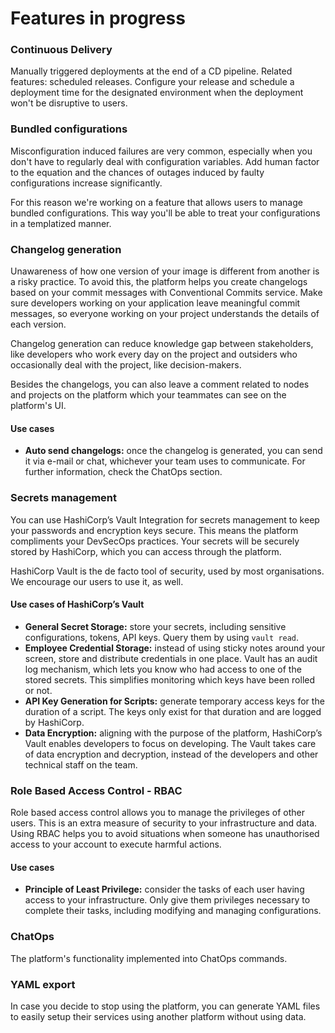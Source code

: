 # Features in progress

### Continuous Delivery

Manually triggered deployments at the end of a CD pipeline. Related features: scheduled releases. Configure your release and schedule a deployment time for the designated environment when the deployment won't be disruptive to users.

### Bundled configurations

Misconfiguration induced failures are very common, especially when you don't have to regularly deal with configuration variables. Add human factor to the equation and the chances of outages induced by faulty configurations increase significantly.

For this reason we're working on a feature that allows users to manage bundled configurations. This way you'll be able to treat your configurations in a templatized manner.

### Changelog generation

Unawareness of how one version of your image is different from another is a risky practice. To avoid this, the platform helps you create changelogs based on your commit messages with Conventional Commits service. Make sure developers working on your application leave meaningful commit messages, so everyone working on your project understands the details of each version.

Changelog generation can reduce knowledge gap between stakeholders, like developers who work every day on the project and outsiders who occasionally deal with the project, like decision-makers.

Besides the changelogs, you can also leave a comment related to nodes and projects on the platform which your teammates can see on the platform's UI.

#### Use cases

* **Auto send changelogs:** once the changelog is generated, you can send it via e-mail or chat, whichever your team uses to communicate. For further information, check the ChatOps section.

### Secrets management

You can use HashiCorp’s Vault Integration for secrets management to keep your passwords and encryption keys secure. This means the platform compliments your DevSecOps practices. Your secrets will be securely stored by HashiCorp, which you can access through the platform.

HashiCorp Vault is the de facto tool of security, used by most organisations. We encourage our users to use it, as well.

#### Use cases of HashiCorp’s Vault

* **General Secret Storage:** store your secrets, including sensitive configurations, tokens, API keys. Query them by using `vault read`.
* **Employee Credential Storage:** instead of using sticky notes around your screen, store and distribute credentials in one place. Vault has an audit log mechanism, which lets you know who had access to one of the stored secrets. This simplifies monitoring which keys have been rolled or not.
* **API Key Generation for Scripts:** generate temporary access keys for the duration of a script. The keys only exist for that duration and are logged by HashiCorp.
* **Data Encryption:** aligning with the purpose of the platform, HashiCorp’s Vault enables developers to focus on developing. The Vault takes care of data encryption and decryption, instead of the developers and other technical staff on the team.

### Role Based Access Control - RBAC

Role based access control allows you to manage the privileges of other users. This is an extra measure of security to your infrastructure and data. Using RBAC helps you to avoid situations when someone has unauthorised access to your account to execute harmful actions.

#### Use cases

* **Principle of Least Privilege:** consider the tasks of each user having access to your infrastructure. Only give them privileges necessary to complete their tasks, including modifying and managing configurations.

### ChatOps

The platform's functionality implemented into ChatOps commands.

### YAML export

In case you decide to stop using the platform, you can generate YAML files to easily setup their services using another platform without using data.
